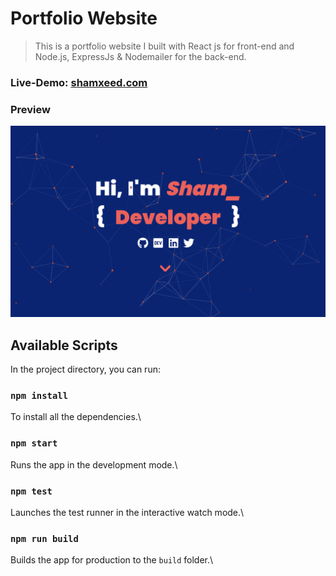 # Portfolio Website  

> This is a portfolio website I built with React js for front-end and Node.js, ExpressJs & Nodemailer for the back-end.  

### Live-Demo: [shamxeed.com](https://shamxeed.com)  

### Preview  
![site-preview](https://github.com/shamxeed/portfolio-website/blob/master/src/components/images/site-preview.png)

## Available Scripts

In the project directory, you can run:


### `npm install`

To install all the dependencies.\

### `npm start`

Runs the app in the development mode.\


### `npm test`

Launches the test runner in the interactive watch mode.\


### `npm run build`

Builds the app for production to the `build` folder.\
